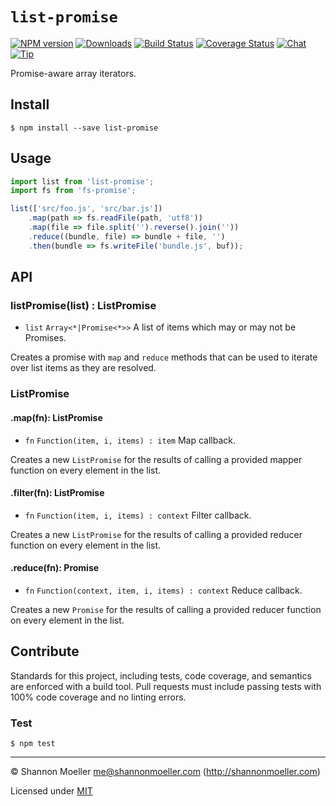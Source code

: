 # `list-promise`

[![NPM version][npm-img]][npm-url] [![Downloads][downloads-img]][npm-url] [![Build Status][travis-img]][travis-url] [![Coverage Status][coveralls-img]][coveralls-url] [![Chat][gitter-img]][gitter-url] [![Tip][amazon-img]][amazon-url]

Promise-aware array iterators.

## Install

    $ npm install --save list-promise

## Usage

```js
import list from 'list-promise';
import fs from 'fs-promise';

list(['src/foo.js', 'src/bar.js'])
    .map(path => fs.readFile(path, 'utf8'))
    .map(file => file.split('').reverse().join(''))
    .reduce((bundle, file) => bundle + file, '')
    .then(bundle => fs.writeFile('bundle.js', buf));
```

## API

### listPromise(list) : ListPromise

- `list` `Array<*|Promise<*>>` A list of items which may or may not be Promises.

Creates a promise with `map` and `reduce` methods that can be used to iterate over list items as they are resolved.

### ListPromise

#### .map(fn): ListPromise

- `fn` `Function(item, i, items) : item` Map callback.

Creates a new `ListPromise` for the results of calling a provided mapper function on every element in the list.

#### .filter(fn): ListPromise

- `fn` `Function(item, i, items) : context` Filter callback.

Creates a new `ListPromise` for the results of calling a provided reducer function on every element in the list.

#### .reduce(fn): Promise

- `fn` `Function(context, item, i, items) : context` Reduce callback.

Creates a new `Promise` for the results of calling a provided reducer function on every element in the list.

## Contribute

Standards for this project, including tests, code coverage, and semantics are enforced with a build tool. Pull requests must include passing tests with 100% code coverage and no linting errors.

### Test

    $ npm test

----

© Shannon Moeller <me@shannonmoeller.com> (http://shannonmoeller.com)

Licensed under [MIT](http://shannonmoeller.com/mit.txt)

[amazon-img]:    https://img.shields.io/badge/amazon-tip_jar-yellow.svg?style=flat-square
[amazon-url]:    https://www.amazon.com/gp/registry/wishlist/1VQM9ID04YPC5?sort=universal-price
[coveralls-img]: http://img.shields.io/coveralls/shannonmoeller/list-promise/master.svg?style=flat-square
[coveralls-url]: https://coveralls.io/r/shannonmoeller/list-promise
[downloads-img]: http://img.shields.io/npm/dm/list-promise.svg?style=flat-square
[gitter-img]:    http://img.shields.io/badge/gitter-join_chat-1dce73.svg?style=flat-square
[gitter-url]:    https://gitter.im/shannonmoeller/shannonmoeller
[npm-img]:       http://img.shields.io/npm/v/list-promise.svg?style=flat-square
[npm-url]:       https://npmjs.org/package/list-promise
[travis-img]:    http://img.shields.io/travis/shannonmoeller/list-promise.svg?style=flat-square
[travis-url]:    https://travis-ci.org/shannonmoeller/list-promise
